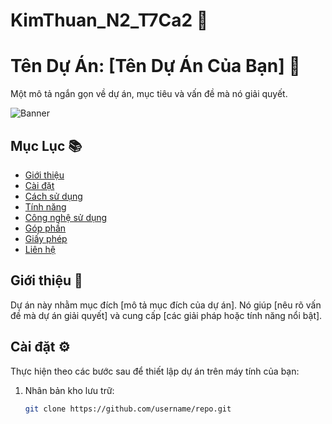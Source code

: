 # KimThuan_N2_T7Ca2 🌟
# Tên Dự Án: [Tên Dự Án Của Bạn] 🌟

Một mô tả ngắn gọn về dự án, mục tiêu và vấn đề mà nó giải quyết.

![Banner](https://via.placeholder.com/800x200.png?text=Your+Project+Banner)

## Mục Lục 📚

- [Giới thiệu](#giới-thiệu)
- [Cài đặt](#cài-đặt)
- [Cách sử dụng](#cách-sử-dụng)
- [Tính năng](#tính-năng)
- [Công nghệ sử dụng](#công-nghệ-sử-dụng)
- [Góp phần](#góp-phần)
- [Giấy phép](#giấy-phép)
- [Liên hệ](#liên-hệ)

## Giới thiệu 🌈

Dự án này nhằm mục đích [mô tả mục đích của dự án]. Nó giúp [nêu rõ vấn đề mà dự án giải quyết] và cung cấp [các giải pháp hoặc tính năng nổi bật].

## Cài đặt ⚙️

Thực hiện theo các bước sau để thiết lập dự án trên máy tính của bạn:

1. Nhân bản kho lưu trữ:
   ```bash
   git clone https://github.com/username/repo.git
